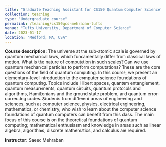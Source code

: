 ```yaml
---
title: "Graduate Teaching Assistant for CS150 Quantum Computer Science"
collection: teaching
type: "Undergraduate course"
permalink: /teaching/cs150qcs-mehraban-tufts
venue: "Tufts University, Department of Computer Science"
date: 2023-01-17
location: "Medford, MA, USA"
---
```

  
**Course description:** The universe at the sub-atomic scale is governed by quantum mechanical laws, which fundamentally differ from classical laws of motion. What is the nature of computation in such scales? Can we use quantum mechanical particles to perform computations? These are the core questions of the field of quantum computing. In this course, we present an elementary-level introduction to the computer science foundations of quantum computing. Topics include Hilbert spaces, quantum entanglement, quantum measurements, quantum circuits, quantum protocols and algorithms, Hamiltonians and the ground state problem, and quantum error-correcting codes. Students from different areas of engineering and sciences, such as computer science, physics, electrical engineering, mathematics, or chemistry, who wish to learn about the computer science foundations of quantum computers can benefit from this class. The main focus of this course is on the theoretical foundations of quantum computing; mathematical enthusiasm and knowledge in areas such as linear algebra, algorithms, discrete mathematics, and calculus are required.

**Instructor:** Saeed Mehraban
